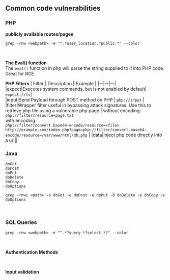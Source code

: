 
## Common code vulnerabilities

### PHP
**publicly available routes/pages**

```
grep -rnw <webpath> -e "^.*user_location.*public.*" --color
```  
<br>  

**The Eval() function**  
The `eval()` function in php will parse the string supplied to it into PHP code.  Great for RCE  

**PHP Filters**
| Filter | Description | Example |
|--|--|--|  
|expect|Executes system commands, but is not enabled by default| `expect://ls`|  
|input|Send Payload through POST method on PHP | `php://input` |
|filter|Wrapper filter useful in bypassing attack signatures. Use this to retrieve php file using a vulnerable php page | without encoding:<br>`php://filter/resource=page.txt`<br>with encoding<br>`php://filter/convert.base64-encode/resource=<file>`<br>`http://example.com/index.php?page=php://filter/convert.base64-encode/resource=/var/www/html/db.php` | 
|data|Inject php code directly into a url||

### Java  
```
doGet  
doPost  
doPut  
doDelete  
doCopy  
doOptions  

grep -rnwi <path> -e doGet -e doPost -e doPut -d doDelete -e doCopy -e doOptions
```
<br>

### SQL Queries 
```
grep -rnw <webpath> -e "^.*?query.*?select.*?" --color
```
<br>  

**Authentication Methods**  

<br>  

**Input validation**  
